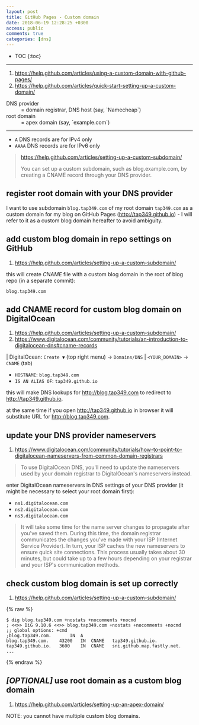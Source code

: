 ```yaml
---
layout: post
title: GitHub Pages - Custom domain
date: 2018-06-19 12:28:25 +0300
access: public
comments: true
categories: [dns]
---
```


<!-- more -->

* TOC
{:toc}
<hr>

1. <https://help.github.com/articles/using-a-custom-domain-with-github-pages/>
2. <https://help.github.com/articles/quick-start-setting-up-a-custom-domain/>

<dl>
  <dt>DNS provider</dt>
  <dd>= domain registrar, DNS host (say, `Namecheap`)</dd>

  <dt>root domain</dt>
  <dd>= apex domain (say, `example.com`)</dd>
</dl>

<hr>

- `A` DNS records are for IPv4 only
- `AAAA` DNS records are for IPv6 only

> <https://help.github.com/articles/setting-up-a-custom-subdomain/>
>
> You can set up a custom subdomain, such as blog.example.com, by creating
> a CNAME record through your DNS provider.

register root domain with your DNS provider
-------------------------------------------

I want to use subdomain `blog.tap349.com` of my root domain `tap349.com` as a
custom domain for my blog on GitHub Pages (<http://tap349.github.io>) - I will
refer to it as a custom blog domain hereafter to avoid ambiguity.

add custom blog domain in repo settings on GitHub
-------------------------------------------------

1. <https://help.github.com/articles/setting-up-a-custom-subdomain/>

this will create _CNAME_ file with a custom blog domain in the root of
blog repo (in a separate commit):

```
blog.tap349.com
```

add CNAME record for custom blog domain on DigitalOcean
-------------------------------------------------------

1. <https://help.github.com/articles/setting-up-a-custom-subdomain/>
2. <https://www.digitalocean.com/community/tutorials/an-introduction-to-digitalocean-dns#cname-records>

| DigitalOcean: `Create ▼` (top right menu) → `Domains/DNS`
| `<YOUR_DOMAIN>` → `CNAME` (tab)

- `HOSTNAME`: `blog.tap349.com`
- `IS AN ALIAS OF`: `tap349.github.io`

this will make DNS lookups for <http://blog.tap349.com> to redirect to
<http://tap349.github.io>.

at the same time if you open <http://tap349.github.io> in browser it will
substitute URL for <http://blog.tap349.com>.

update your DNS provider nameservers
------------------------------------

1. <https://www.digitalocean.com/community/tutorials/how-to-point-to-digitalocean-nameservers-from-common-domain-registrars>

> To use DigitalOcean DNS, you'll need to update the nameservers used by your
> domain registrar to DigitalOcean's nameservers instead.

enter DigitalOcean nameservers in DNS settings of your DNS provider
(it might be necessary to select your root domain first):

- `ns1.digitalocean.com`
- `ns2.digitalocean.com`
- `ns3.digitalocean.com`

> It will take some time for the name server changes to propagate after you've
> saved them. During this time, the domain registrar communicates the changes
> you've made with your ISP (Internet Service Provider). In turn, your ISP
> caches the new nameservers to ensure quick site connections. This process
> usually takes about 30 minutes, but could take up to a few hours depending
> on your registrar and your ISP's communication methods.

check custom blog domain is set up correctly
--------------------------------------------

1. <https://help.github.com/articles/setting-up-a-custom-subdomain/>

{% raw %}
```
$ dig blog.tap349.com +nostats +nocomments +nocmd
; <<>> DiG 9.10.6 <<>> blog.tap349.com +nostats +nocomments +nocmd
;; global options: +cmd
;blog.tap349.com.		IN	A
blog.tap349.com.	43200	IN	CNAME	tap349.github.io.
tap349.github.io.	3600	IN	CNAME	sni.github.map.fastly.net.
...
```
{% endraw %}

*[OPTIONAL]* use root domain as a custom blog domain
----------------------------------------------------

1. <https://help.github.com/articles/setting-up-an-apex-domain/>

NOTE: you cannot have multiple custom blog domains.
